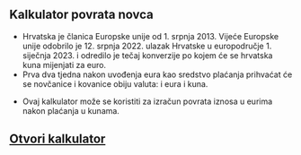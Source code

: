 ## Kalkulator povrata novca

* Hrvatska je članica Europske unije od 1. srpnja 2013. Vijeće Europske unije odobrilo je 12. srpnja 2022. ulazak Hrvatske u europodručje 1. siječnja 2023. i odredilo je tečaj konverzije po kojem će se hrvatska kuna mijenjati za euro.
* Prva dva tjedna nakon uvođenja eura kao sredstvo plaćanja prihvaćat će se novčanice i kovanice obiju valuta: i eura i kuna.

- Ovaj kalkulator može se koristiti za izračun povrata iznosa u eurima nakon plaćanja u kunama.

## [Otvori kalkulator](https://domagojhr.github.io/kalkulator-kuna-euro/kalkulator-povrata-novca.html)
